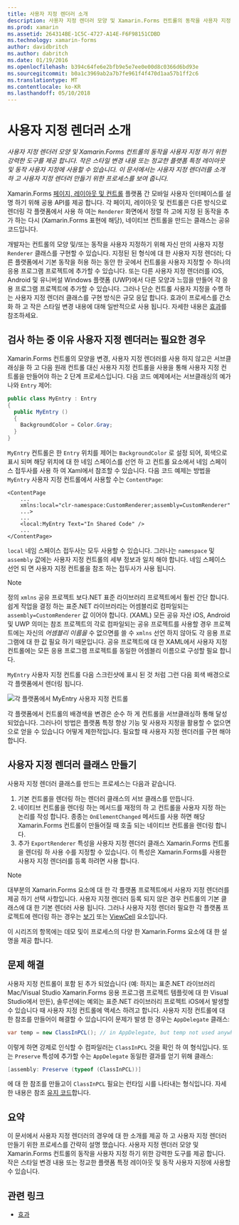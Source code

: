 ```yaml
---
title: 사용자 지정 렌더러 소개
description: 사용자 지정 렌더러 모양 및 Xamarin.Forms 컨트롤의 동작을 사용자 지정 하기 위한 강력한 도구를 제공 합니다. 작은 스타일 변경 내용 또는 정교한 플랫폼 특정 레이아웃 및 동작 사용자 지정에 사용할 수 있습니다. 이 문서에서는 사용자 지정 렌더러를 소개 하 고 사용자 지정 렌더러 만들기 위한 프로세스를 보여 줍니다.
ms.prod: xamarin
ms.assetid: 264314BE-1C5C-4727-A14E-F6F98151CDBD
ms.technology: xamarin-forms
author: davidbritch
ms.author: dabritch
ms.date: 01/19/2016
ms.openlocfilehash: b394c64fe6e2bfb9e5e7ee0e00d8c0366d6bd93e
ms.sourcegitcommit: b0a1c3969ab2a7b7fe961f4f470d1aa57b1ff2c6
ms.translationtype: MT
ms.contentlocale: ko-KR
ms.lasthandoff: 05/10/2018
---
```

# <a name="introduction-to-custom-renderers"></a>사용자 지정 렌더러 소개

_사용자 지정 렌더러 모양 및 Xamarin.Forms 컨트롤의 동작을 사용자 지정 하기 위한 강력한 도구를 제공 합니다. 작은 스타일 변경 내용 또는 정교한 플랫폼 특정 레이아웃 및 동작 사용자 지정에 사용할 수 있습니다. 이 문서에서는 사용자 지정 렌더러를 소개 하 고 사용자 지정 렌더러 만들기 위한 프로세스를 보여 줍니다._

Xamarin.Forms [페이지, 레이아웃 및 컨트롤](~/xamarin-forms/user-interface/controls/index.md) 플랫폼 간 모바일 사용자 인터페이스를 설명 하기 위해 공용 API를 제공 합니다. 각 페이지, 레이아웃 및 컨트롤은 다른 방식으로 렌더링 각 플랫폼에서 사용 하 여는 `Renderer` 화면에서 정렬 하 고에 지정 된 동작을 추가 하는 다시 (Xamarin.Forms 표현에 해당), 네이티브 컨트롤을 만드는 클래스는 공유 코드입니다.

개발자는 컨트롤의 모양 및/또는 동작을 사용자 지정하기 위해 자신 만의 사용자 지정 `Renderer` 클래스를 구현할 수 있습니다. 지정된 된 형식에 대 한 사용자 지정 렌더러; 다른 플랫폼에서 기본 동작을 허용 하는 동안 한 곳에서 컨트롤을 사용자 지정할 수 하나의 응용 프로그램 프로젝트에 추가할 수 있습니다. 또는 다른 사용자 지정 렌더러를 iOS, Android 및 유니버설 Windows 플랫폼 (UWP)에서 다른 모양과 느낌을 만들어 각 응용 프로그램 프로젝트에 추가할 수 있습니다. 그러나 단순 컨트롤 사용자 지정을 수행 하는 사용자 지정 렌더러 클래스를 구현 방식은 규모 응답 합니다. 효과이 프로세스를 간소화 하 고 작은 스타일 변경 내용에 대해 일반적으로 사용 됩니다. 자세한 내용은 [효과](~/xamarin-forms/app-fundamentals/effects/index.md)를 참조하세요.

## <a name="examining-why-custom-renderers-are-necessary"></a>검사 하는 중 이유 사용자 지정 렌더러는 필요한 경우

Xamarin.Forms 컨트롤의 모양을 변경, 사용자 지정 렌더러를 사용 하지 않고은 서브클래싱을 하 고 다음 원래 컨트롤 대신 사용자 지정 컨트롤을 사용을 통해 사용자 지정 컨트롤을 만들어야 하는 2 단계 프로세스입니다. 다음 코드 예제에서는 서브클래싱의 예가 나와 `Entry` 제어:

```csharp
public class MyEntry : Entry
{
  public MyEntry ()
  {
    BackgroundColor = Color.Gray;
  }
}
```

`MyEntry` 컨트롤은 한 `Entry` 위치를 제어는 `BackgroundColor` 로 설정 되어, 회색으로 표시 되며 해당 위치에 대 한 네임 스페이스를 선언 하 고 컨트롤 요소에서 네임 스페이스 접두사를 사용 하 여 Xaml에서 참조할 수 있습니다. 다음 코드 예제는 방법을 `MyEntry` 사용자 지정 컨트롤에서 사용할 수는 `ContentPage`:

```xaml
<ContentPage
    ...
    xmlns:local="clr-namespace:CustomRenderer;assembly=CustomRenderer"
    ...>
    ...
    <local:MyEntry Text="In Shared Code" />
    ...
</ContentPage>
```

`local` 네임 스페이스 접두사는 모두 사용할 수 있습니다. 그러나는 `namespace` 및 `assembly` 값에는 사용자 지정 컨트롤의 세부 정보과 일치 해야 합니다. 네임 스페이스 선언 되 면 사용자 지정 컨트롤을 참조 하는 접두사가 사용 됩니다.

> [!NOTE]
> 정의 `xmlns` 공유 프로젝트 보다.NET 표준 라이브러리 프로젝트에서 훨씬 간단 합니다. 쉽게 작업을 결정 하는 표준.NET 라이브러리는 어셈블리로 컴파일되는 `assembly=CustomRenderer` 값 이어야 합니다. (XAML) 모든 공유 자산 iOS, Android 및 UWP 의미는 참조 프로젝트의 각로 컴파일되는 공유 프로젝트를 사용할 경우 프로젝트에는 자신의 *어셈블리 이름을* 수 없으면를 쓸 수 `xmlns` 선언 하지 않아도 각 응용 프로그램에 대 한 값 필요 하기 때문입니다. 공유 프로젝트에 대 한 XAML에서 사용자 지정 컨트롤에는 모든 응용 프로그램 프로젝트를 동일한 어셈블리 이름으로 구성할 필요 합니다.

`MyEntry` 사용자 지정 컨트롤 다음 스크린샷에 표시 된 것 처럼 그런 다음 회색 배경으로 각 플랫폼에서 렌더링 됩니다.

![](introduction-images/screenshots.png "각 플랫폼에서 MyEntry 사용자 지정 컨트롤")

각 플랫폼에서 컨트롤의 배경색을 변경은 순수 하 게 컨트롤을 서브클래싱하 통해 달성 되었습니다. 그러나이 방법은 플랫폼 특정 향상 기능 및 사용자 지정을 활용할 수 없으면으로 얻을 수 있습니다 어떻게 제한적입니다. 필요할 때 사용자 지정 렌더러를 구현 해야 합니다.

## <a name="creating-a-custom-renderer-class"></a>사용자 지정 렌더러 클래스 만들기

사용자 지정 렌더러 클래스를 만드는 프로세스는 다음과 같습니다.

1. 기본 컨트롤을 렌더링 하는 렌더러 클래스의 서브 클래스를 만듭니다.
1. 네이티브 컨트롤을 렌더링 하는 메서드를 재정의 하 고 컨트롤을 사용자 지정 하는 논리를 작성 합니다. 종종는 `OnElementChanged` 메서드를 사용 하면 해당 Xamarin.Forms 컨트롤이 만들어질 때 호출 되는 네이티브 컨트롤을 렌더링 합니다.
1. 추가 `ExportRenderer` 특성을 사용자 지정 렌더러 클래스 Xamarin.Forms 컨트롤을 렌더링 하 사용 수를 지정할 수 있습니다. 이 특성은 Xamarin.Forms를 사용한 사용자 지정 렌더러를 등록 하려면 사용 합니다.

> [!NOTE]
> 대부분의 Xamarin.Forms 요소에 대 한 각 플랫폼 프로젝트에서 사용자 지정 렌더러를 제공 하기 선택 사항입니다. 사용자 지정 렌더러 등록 되지 않은 경우 컨트롤의 기본 클래스에 대 한 기본 렌더러 사용 됩니다. 그러나 사용자 지정 렌더러 필요한 각 플랫폼 프로젝트에 렌더링 하는 경우는 [보기](https://developer.xamarin.com/api/type/Xamarin.Forms.View/) 또는 [ViewCell](https://developer.xamarin.com/api/type/Xamarin.Forms.ViewCell/) 요소입니다.

이 시리즈의 항목에는 데모 및이 프로세스의 다양 한 Xamarin.Forms 요소에 대 한 설명을 제공 합니다.

## <a name="troubleshooting"></a>문제 해결

사용자 지정 컨트롤이 포함 된 추가 되었습니다 (예: 하지는 표준.NET 라이브러리 Mac/Visual Studio Xamarin.Forms 응용 프로그램 프로젝트 템플릿에 대 한 Visual Studio에서 만든), 솔루션에는 예외는 표준.NET 라이브러리 프로젝트 iOS에서 발생할 수 있습니다 때 사용자 지정 컨트롤에 액세스 하려고 합니다. 사용자 지정 컨트롤에 대 한 참조를 만들어이 해결할 수 있습니다이 문제가 발생 한 경우는 `AppDelegate` 클래스:

```csharp
var temp = new ClassInPCL(); // in AppDelegate, but temp not used anywhere
```

이렇게 하면 강제로 인식할 수 컴파일러는 `ClassInPCL` 것을 확인 하 여 형식입니다. 또는 `Preserve` 특성에 추가할 수는 `AppDelegate` 동일한 결과를 얻기 위해 클래스:

```csharp
[assembly: Preserve (typeof (ClassInPCL))]
```

에 대 한 참조를 만들고이 `ClassInPCL` 필요는 런타임 시를 나타내는 형식입니다. 자세한 내용은 참조 [유지 코드](~/ios/deploy-test/linker.md)합니다.

## <a name="summary"></a>요약

이 문서에서 사용자 지정 렌더러의 경우에 대 한 소개를 제공 하 고 사용자 지정 렌더러 만들기 위한 프로세스를 간략히 설명 했습니다. 사용자 지정 렌더러 모양 및 Xamarin.Forms 컨트롤의 동작을 사용자 지정 하기 위한 강력한 도구를 제공 합니다. 작은 스타일 변경 내용 또는 정교한 플랫폼 특정 레이아웃 및 동작 사용자 지정에 사용할 수 있습니다.


## <a name="related-links"></a>관련 링크

- [효과](~/xamarin-forms/app-fundamentals/effects/index.md)
